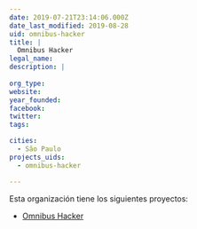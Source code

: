 ```yaml
---
date: 2019-07-21T23:14:06.000Z
date_last_modified: 2019-08-28
uid: omnibus-hacker
title: |
  Omnibus Hacker
legal_name: 
description: |
  
org_type: 
website: 
year_founded: 
facebook: 
twitter: 
tags:

cities: 
  - São Paulo
projects_uids:
  - omnibus-hacker

---
```


Esta organización tiene los siguientes proyectos:

- [Omnibus Hacker](/proyectos/omnibus-hacker)
